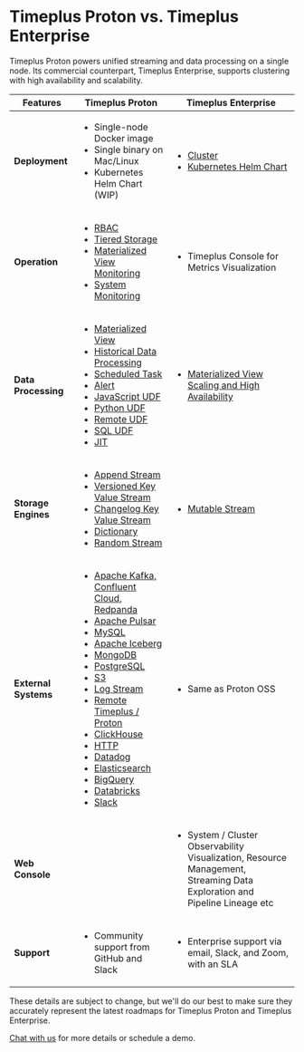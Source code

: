 # Timeplus Proton vs. Timeplus Enterprise

Timeplus Proton powers unified streaming and data processing on a single node. Its commercial counterpart, Timeplus Enterprise, supports clustering with high availability and scalability.

|          Features                     | **Timeplus Proton**                                                                                                                                                                    | **Timeplus Enterprise**                                                                                                                                                                                                          |
| ----------------------------- | -------------------------------------------------------------------------------------------------------------------------------------------------------------------------------------- | -------------------------------------------------------------------------------------------------------------------------------------------------------------------------------------------------------------------------------- |
| **Deployment**                | <ul><li>Single-node Docker image</li><li>Single binary on Mac/Linux</li><li>Kubernetes Helm Chart (WIP)</li></ul>                                                                                                          | <ul><li>[Cluster](/cluster)</li><li>[Kubernetes Helm Chart](/k8s-helm)</li></ul>                                                                               |
| **Operation**                   |  <ul><li>[RBAC](/rbac)</li><li>[Tiered Storage](/append-stream-tiered-storage)</li><li>[Materialized View Monitoring](/materialized-view-monitoring)</li><li>[System Monitoring](/system-stream-state-log)</li></ul>                                                                                                                     | <ul><li>Timeplus Console for Metrics Visualization</li></ul>                                                                                                                                                      |
| **Data Processing**                | <ul><li>[Materialized View](/materialized-view)</li><li>[Historical Data Processing](/historical-query)</li><li>[Scheduled Task](/task)</li><li>[Alert](/alert)</li><li>[JavaScript UDF](/js-udf)</li><li>[Python UDF](/py-udf)</li><li>[Remote UDF](/remote-udf)</li><li>[SQL UDF](/sql-udf)</li><li>[JIT](/jit)</li></ul>                                                                                                          | <ul><li>[Materialized View Scaling and High Availability](/materialized-view-high-availability)</li></ul>                                                                               |
| **Storage Engines**                | <ul><li>[Append Stream](/append-stream)</li><li>[Versioned Key Value Stream](/versioned-stream)</li><li>[Changelog Key Value Stream](/changelog-stream)</li><li>[Dictionary](/sql-create-dictionary)</li><li>[Random Stream](/sql-create-random-stream)</li></ul>                                                                                                          | <ul><li>[Mutable Stream](/mutable-stream)</li></ul>                                                                               |
| **External Systems**              | <ul><li>[Apache Kafka, Confluent Cloud, Redpanda](/kafka-source)</li><li>[Apache Pulsar](/pulsar-source)</li><li>[MySQL](/mysql-external-table)</li><li>[Apache Iceberg](/iceberg-source)</li><li>[MongoDB](/mongo-external-table)</li><li>[PostgreSQL](/pg-external-table)</li><li>[S3](/s3-source)</li><li>[Log Stream](/log-stream)</li><li>[Remote Timeplus / Proton](/timeplus-source)</li><li>[ClickHouse](/clickhouse-external-table)</li><li>[HTTP](/http-external-stream)</li><li>[Datadog](/datadog-external)</li><li>[Elasticsearch](/elastic-external)</li><li>[BigQuery](/bigquery-external)</li><li>[Databricks](/databricks-external)</li><li>[Slack](/slack-external)</li></ul> | <ul><li>Same as Proton OSS</li></ul> |
| **Web Console**                   |                                                                                                                       | <ul><li>System / Cluster Observability Visualization, Resource Management, Streaming Data Exploration and Pipeline Lineage etc</li></ul>                                                                                                                                                      |
| **Support**                   | <ul><li>Community support from GitHub and Slack</li></ul>                                                                                                                              | <ul><li>Enterprise support via email, Slack, and Zoom, with an SLA</li></ul>                                                                                                                                                      |

These details are subject to change, but we'll do our best to make sure they accurately represent the latest roadmaps for Timeplus Proton and Timeplus Enterprise.

[Chat with us](https://timeplus.com/slack) for more details or schedule a demo.
